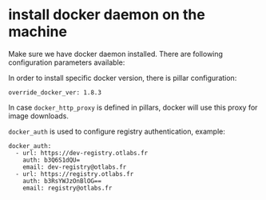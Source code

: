 # install docker daemon on the machine 

Make sure we have docker daemon installed. There are following configuration parameters available:

In order to install specific docker version, there is pillar configuration:
```
override_docker_ver: 1.8.3
```

In case `docker_http_proxy` is defined in pillars, docker will use this proxy for image downloads. 

`docker_auth` is used to configure registry authentication, example:
```
docker_auth:
  - url: https://dev-registry.otlabs.fr
    auth: b3Q6S1dQU=
    email: dev-registry@otlabs.fr   
  - url: https://registry.otlabs.fr
    auth: b3RsYWJzOnBlOG==
    email: registry@otlabs.fr
```
